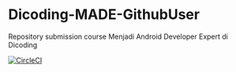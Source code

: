 # Dicoding-MADE-GithubUser
Repository submission course Menjadi Android Developer Expert di Dicoding

[![CircleCI](https://dl.circleci.com/status-badge/img/gh/annasabdurrahman354/Dicoding-MADE-GithubUser/tree/main.svg?style=svg&circle-token=6b91394525b29cbe0948407fb735dc9a43744fdc)](https://dl.circleci.com/status-badge/redirect/gh/annasabdurrahman354/Dicoding-MADE-GithubUser/tree/main)
